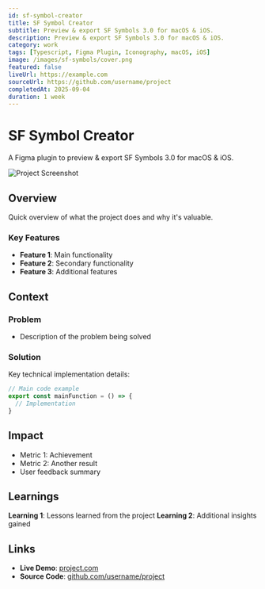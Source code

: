 ```yaml
---
id: sf-symbol-creator
title: SF Symbol Creator
subtitle: Preview & export SF Symbols 3.0 for macOS & iOS.
description: Preview & export SF Symbols 3.0 for macOS & iOS.
category: work
tags: [Typescript, Figma Plugin, Iconography, macOS, iOS]
image: /images/sf-symbols/cover.png
featured: false
liveUrl: https://example.com
sourceUrl: https://github.com/username/project
completedAt: 2025-09-04
duration: 1 week
---
```


# SF Symbol Creator

A Figma plugin to preview & export SF Symbols 3.0 for macOS & iOS.

![Project Screenshot](/images/simple-template.svg)

## Overview

Quick overview of what the project does and why it's valuable.

### Key Features

- **Feature 1**: Main functionality
- **Feature 2**: Secondary functionality
- **Feature 3**: Additional features

## Context

### Problem

- Description of the problem being solved

### Solution

Key technical implementation details:

```typescript
// Main code example
export const mainFunction = () => {
  // Implementation
}
```

## Impact

- Metric 1: Achievement
- Metric 2: Another result
- User feedback summary
  
## Learnings

**Learning 1**: Lessons learned from the project
**Learning 2**: Additional insights gained

## Links

- **Live Demo**: [project.com](https://example.com)
- **Source Code**: [github.com/username/project](https://github.com/username/project)
